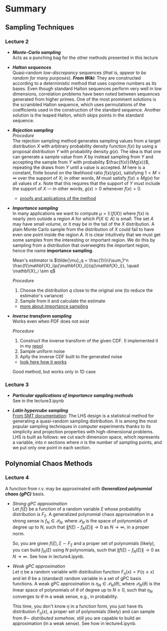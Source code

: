 # Summary

## Sampling Techniques
### Lecture 2

* ***Monte-Carlo sampling***  
    Acts as a punching bag for the other methods presented in this lecture

* ***Halton sequences***  
    Quasi-random _low-discrepancy_ sequences (_that is, appear to be random for many purposes_). ***From Wiki***: They are constructed according to a deterministic method
    that uses coprime numbers as its bases. Even though standard Halton sequences perform very well in low dimensions, correlation problems have been noted between sequences
    generated from higher primes. One of the most prominent solutions is the scrambled Halton sequence, which uses permutations of the coefficients used in the construction of
    the standard sequence. Another solution is the leaped Halton, which skips points in the standard sequence.

* ***Rejection sampling***  
    _Procedure_  
    The rejection sampling method generates sampling values from a target distribution $X$ with arbitrary probability density function $f(x)$ by using a proposal distribution $Y$
    with probability density $g(x)$. The idea is that one can generate a sample value from $X$ by instead sampling from $Y$ and accepting the sample from $Y$ with probability
    $\frac{f(x)}{Mg(x)}$, repeating the draws from $Y$ until a value is accepted. $M$ here is a constant, finite bound on the likelihood ratio $f(x)/g(x)$, satisfying $1 < M < \infty$
    over the support of $X$; in other words, $M$ must satisfy $f(x) \le Mg(x)$ for all values of $x$. Note that this requires that the support of $Y$ must include the support of $X$ —
    in other words, $g(x) > 0$ whenever $f(x) > 0$.

    - [proofs and aplications of the method](http://www.columbia.edu/~ks20/4703-Sigman/4703-07-Notes-ARM.pdf)  

* ***Importance sampling***  
    In many applications we want to compute $\mu = \mathbb{E}(f(X))$  where $f(x)$ is nearly zero outside a region $A$ for which $P(X \in A)$ is small. The set $A$ may have small volume,
    or it may be in the tail of the $X$ distribution. A plain Monte Carlo sample from the distribution of $X$ could fail to have even one point inside the region $A$. It is clear intuitively
    that we must get some samples from the interesting or important region. We do this by sampling from a distribution that overweights the important region, hence the name **importance sampling**.  

    Mean's estimator is $\tilde{\mu}_q = \frac{1}{n}\sum_1^n \frac{f(\mathbf{X}_i)p(\mathbf{X}_i)}{q(\mathbf{X}_i)}, \quad \mathbf{X}_i \sim q$  

    _Procedure_  
    1. Choose the distribution $q$ close to the original one (to reduce the estimator's variance)
    2. Sample from it and calculate the estimate

    - [more about importance sampling](https://statweb.stanford.edu/~owen/mc/Ch-var-is.pdf)  

* ***Inverse transform sampling***  
    Works even when PDF does not exist  

    _Procedure_  
    1. Construct the inverse transform of the given CDF. (I implemented it in my [repo](link))
    2. Sample uniform noise
    3. Aplly the inverse CDF built to the generated noise

    - [look here how it works](http://www.columbia.edu/~ks20/4404-Sigman/4404-Notes-ITM.pdf)  

    Good method, but works only in 1D case

### Lecture 3

* ***Particular applications of importance sampling methods***  
    See in the lecture3.ipynb

* ***Latin hypercube sampling***  
    [From SMT documentation](https://smt.readthedocs.io/en/latest/_src_docs/sampling_methods/lhs.html): The LHS design is a statistical method for generating a quasi-random sampling distribution.
    It is among the most popular sampling techniques in computer experiments thanks to its simplicity and projection properties with high-dimensional problems. LHS is built as follows:
    we cut each dimension space, which represents a variable, into $n$ sections where $n$ is the number of sampling points, and we put only one point in each section.

## Polynomial Chaos Methods  
### Lecture 4  

A function from r.v. may be approximated with ***Generalized polynomial chaos (gPC)*** basis.

- _Strong gPC approximation_  
    Let $f(\xi)$ be a function of a random variable $\xi$ whose probability distribution is $F_\xi$. A generalized polynomial chaos approximation in a strong sense
    is $f_N \in \mathcal P_N$, where $\mathcal P_N$ is the space of polynomials of degree up to $N$, such that $\|f(\xi)-f_N(\xi)\| \to 0$ as $N \to \infty$, in a proper norm.

    So, you are given $f(\xi), \xi \sim F_\xi$ and a proper set of polynomials (likely), you can build $f_N(\xi)$ using $N$ polynomials, such that $\|f(\xi)-f_N(\xi)\| \to 0$ as $N \to \infty$.
    See how in lecture4.ipynb.

- _Weak gPC approximation_  
    Let $\eta$ be a random variable with distribution function $F_\eta(x) = \mathbb P(\eta \le x)$ and let $\theta$ be a (standard) random variable in a set of gPC basis functions.
    A weak gPC approximation is $\eta_N \in \mathcal P_N(\theta)$, where $\mathcal P_N(\theta)$ is the linear space of polynomials of $\theta$ of degree up to $N \ge 0$, such that
    $\eta_N$ converges to $\theta$ in a weak sense, e.g., in probability.

    This time, you don't know $\eta$ in a function form, you just have its distribution $F_\eta(x)$, a proper set of polynomials (likely) and can sample from $\theta \sim$ _distributed somehow_,
    still you are capable to build an approximation (in a weak sense). See how in lecture4.ipynb.
